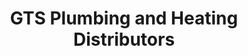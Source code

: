 ---
title: "GTS Plumbing and Heating Distributors"
url: /centennial/gts-plumbing-and-heating-distributors/
shop: houseware
---